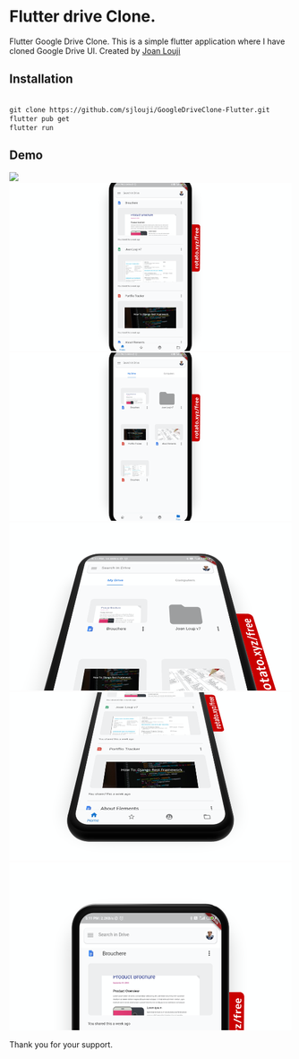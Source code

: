 # Flutter drive Clone. 

Flutter Google Drive Clone. 
This is a simple flutter application where I have cloned Google Drive UI.
Created by [Joan Louji](https://joanlouji.web.app/)

## Installation

``` 

git clone https://github.com/sjlouji/GoogleDriveClone-Flutter.git
flutter pub get
flutter run 

```


## Demo

<img src="Demo/GoogleDriveClone7.gif" height="300em" /> <br>
<img src="Demo/GoogleDriveClone1.png" height="300em" /> <br>
<img src="Demo/GoogleDriveClone2.png" height="300em" /> <br>
<img src="Demo/GoogleDriveClone3.png" height="300em" /> <br>
<img src="Demo/GoogleDriveClone4.png" height="300em" /> <br>
<img src="Demo/GoogleDriveClone5.png" height="300em" /> <br>

Thank you for your support. 


